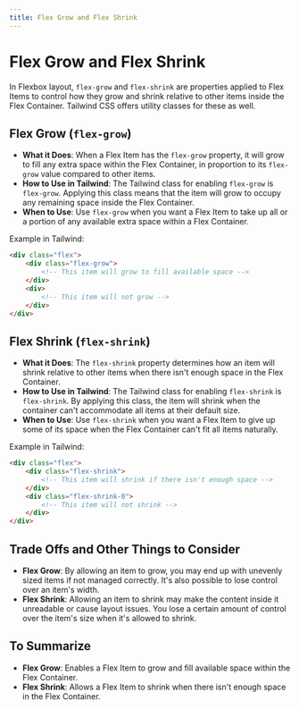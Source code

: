 ```yaml
---
title: Flex Grow and Flex Shrink
---
```


# Flex Grow and Flex Shrink

In Flexbox layout, `flex-grow` and `flex-shrink` are properties applied to Flex Items to control how they grow and shrink relative to other items inside the Flex Container. Tailwind CSS offers utility classes for these as well.

## Flex Grow (`flex-grow`)

- **What it Does**: When a Flex Item has the `flex-grow` property, it will grow to fill any extra space within the Flex Container, in proportion to its `flex-grow` value compared to other items.
- **How to Use in Tailwind**: The Tailwind class for enabling `flex-grow` is `flex-grow`. Applying this class means that the item will grow to occupy any remaining space inside the Flex Container.
- **When to Use**: Use `flex-grow` when you want a Flex Item to take up all or a portion of any available extra space within a Flex Container.

Example in Tailwind:

```html
<div class="flex">
	<div class="flex-grow">
		<!-- This item will grow to fill available space -->
	</div>
	<div>
		<!-- This item will not grow -->
	</div>
</div>
```

## Flex Shrink (`flex-shrink`)

- **What it Does**: The `flex-shrink` property determines how an item will shrink relative to other items when there isn't enough space in the Flex Container.
- **How to Use in Tailwind**: The Tailwind class for enabling `flex-shrink` is `flex-shrink`. By applying this class, the item will shrink when the container can't accommodate all items at their default size.
- **When to Use**: Use `flex-shrink` when you want a Flex Item to give up some of its space when the Flex Container can't fit all items naturally.

Example in Tailwind:

```html
<div class="flex">
	<div class="flex-shrink">
		<!-- This item will shrink if there isn't enough space -->
	</div>
	<div class="flex-shrink-0">
		<!-- This item will not shrink -->
	</div>
</div>
```

## Trade Offs and Other Things to Consider

- **Flex Grow**: By allowing an item to grow, you may end up with unevenly sized items if not managed correctly. It's also possible to lose control over an item's width.
- **Flex Shrink**: Allowing an item to shrink may make the content inside it unreadable or cause layout issues. You lose a certain amount of control over the item's size when it's allowed to shrink.

## To Summarize

- **Flex Grow**: Enables a Flex Item to grow and fill available space within the Flex Container.
- **Flex Shrink**: Allows a Flex Item to shrink when there isn't enough space in the Flex Container.
